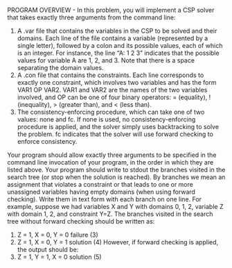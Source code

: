 PROGRAM OVERVIEW -
In this problem, you will implement a CSP solver that takes exactly three arguments from the command line:
1. A .var file that contains the variables in the CSP to be solved and their domains. Each line of
the file contains a variable (represented by a single letter), followed by a colon and its possible
values, each of which is an integer. For instance, the line “A: 1 2 3” indicates that the possible
values for variable A are 1, 2, and 3. Note that there is a space separating the domain values.
2. A .con file that contains the constraints. Each line corresponds to exactly one constraint, which
involves two variables and has the form VAR1 OP VAR2. VAR1 and VAR2 are the names of the two
variables involved, and OP can be one of four binary operators: = (equality), ! (inequality), >
(greater than), and < (less than).
3. The consistency-enforcing procedure, which can take one of two values: none and fc. If none is
used, no consistency-enforcing procedure is applied, and the solver simply uses backtracking to
solve the problem. fc indicates that the solver will use forward checking to enforce consistency.

Your program should allow exactly three arguments to be specified in the command line invocation
of your program, in the order in which they are listed above. Your program should write to stdout the branches visited in the search tree (or stop when the solution is reached). By branches we mean an assignment that violates a constraint or that leads to one or more unassigned variables having empty domains (when using forward checking). Write them in text form with each branch on one line. For example, suppose we had variables X and Y with domains 0, 1, 2, variable Z with domain 1, 2, and constraint Y=Z. The branches visited in the search tree without forward checking should be written as:
1. Z = 1, X = 0, Y = 0 failure (3)
2. Z = 1, X = 0, Y = 1 solution (4)
However, if forward checking is applied, the output should be:
1. Z = 1, Y = 1, X = 0 solution (5)
